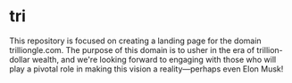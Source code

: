 # tri
This repository is focused on creating a landing page for the domain trilliongle.com. The purpose of this domain is to usher in the era of trillion-dollar wealth, and we're looking forward to engaging with those who will play a pivotal role in making this vision a reality—perhaps even Elon Musk!
